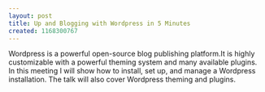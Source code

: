 ```yaml
---
layout: post
title: Up and Blogging with Wordpress in 5 Minutes
created: 1168300767
---
```

Wordpress is a powerful open-source blog publishing platform.It is highly customizable with a powerful theming system and many available plugins. In this meeting I will show how to install, set up, and manage a Wordpress installation. The talk will also cover Wordpress theming and plugins. 
